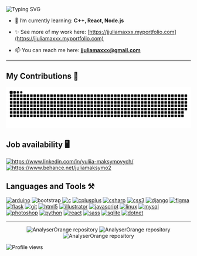 <picture>
  <source media="(prefers-color-scheme: dark)" srcset="https://readme-typing-svg.demolab.com?font=Fira+Code&duration=4000&pause=100&size=27&color=FFFFFF&vCenter=true&multiline=true&width=1000&height=73&lines=Hii!+I'm+Yuliia+:)">
  <source media="(prefers-color-scheme: light)" srcset="https://readme-typing-svg.demolab.com?font=Fira+Code&duration=4000&pause=100&size=27&color=000000&vCenter=true&multiline=true&width=1000&height=73&lines=Hii!+I'm+Yuliia+:)">
  <img alt="Typing SVG" src="https://readme-typing-svg.demolab.com?font=Fira+Code&duration=4000&pause=100&size=27&color=000000&vCenter=true&multiline=true&width=1000&height=73&lines=Hii!+I'm+Yuliia+:);">
</picture>

- 🌱 I’m currently learning: **C++, React, Node.js**

- ✨ See more of my work here: [https://jjuliamaxxx.myportfolio.com](https://jjuliamaxxx.myportfolio.com)

- 📫 You can reach me here: **jjuliamaxxx@gmail.com**

<hr>
<h2>My Contributions 🐍</h2>
<picture>
  <source media="(prefers-color-scheme: dark)" srcset="https://raw.githubusercontent.com/juliamaxx/juliamaxx/output/github-contribution-grid-snake-dark.svg">
  <source media="(prefers-color-scheme: light)" srcset="https://raw.githubusercontent.com/juliamaxx/juliamaxx/output/github-contribution-grid-snake.svg">
  <img alt="github contribution grid snake animation" src="https://raw.githubusercontent.com/juliamaxx/juliamaxx/output/github-contribution-grid-snake.svg">
</picture>

<h2 align="left">Job availability 🖥️</h2>

<p align="left">
<a href="https://linkedin.com/in/https://www.linkedin.com/in/yuliia-maksymovych/" target="blank"><img src="https://skillicons.dev/icons?i=linkedin" alt="https://www.linkedin.com/in/yuliia-maksymovych/" height="40" width="40"/></a>&nbsp;<a href="https://www.behance.net/https://www.behance.net/juliamaksymo2" target="blank"><img src="https://www.shareicon.net/data/128x128/2017/04/13/883901_design_512x512.png" alt="https://www.behance.net/juliamaksymo2" height="40" width="40" /></a>
</p>
<h2 align="left">Languages and Tools ⚒️</h2>
<p align="left">
  <a href="https://www.arduino.cc/" target="_blank" rel="noreferrer"><img src="https://skillicons.dev/icons?i=arduino" alt="arduino" width="40" height="40"/></a> 
  <a href="https://getbootstrap.com" target="_blank" rel="noreferrer" style="text-decoration:none"><img src="https://skillicons.dev/icons?i=bootstrap" alt="bootstrap" width="40" height="40"/></a>
  <a href="https://www.cprogramming.com/" target="_blank" rel="noreferrer"><img src="https://skillicons.dev/icons?i=c" alt="c" width="40" height="40"/></a>
  <a href="https://www.w3schools.com/cpp/" target="_blank" rel="noreferrer"><img src="https://skillicons.dev/icons?i=cpp" alt="cplusplus" width="40" height="40"/></a>
  <a href="https://www.w3schools.com/cs/" target="_blank" rel="noreferrer"><img src="https://skillicons.dev/icons?i=cs" alt="csharp" width="40" height="40"/></a> 
  <a href="https://www.w3schools.com/css/" target="_blank" rel="noreferrer"><img src="https://skillicons.dev/icons?i=css" alt="css3" width="40" height="40"/></a>
  <a href="https://www.djangoproject.com/" target="_blank" rel="noreferrer"><img src="https://skillicons.dev/icons?i=django" alt="django" width="40" height="40"/></a>
  <a href="https://www.figma.com/" target="_blank" rel="noreferrer"><img src="https://skillicons.dev/icons?i=figma" alt="figma" width="40" height="40"/></a> 
  <a href="https://flask.palletsprojects.com/" target="_blank" rel="noreferrer"><img src="https://skillicons.dev/icons?i=flask" alt="flask" width="40" height="40"/></a>
  <a href="https://git-scm.com/" target="_blank" rel="noreferrer"><img src="https://skillicons.dev/icons?i=git" alt="git" width="40" height="40"/></a>
  <a href="https://www.w3.org/html/" target="_blank" rel="noreferrer"><img src="https://skillicons.dev/icons?i=html" alt="html5" width="40" height="40"/></a>
  <a href="https://www.adobe.com/in/products/illustrator.html" target="_blank" rel="noreferrer"><img src="https://skillicons.dev/icons?i=illustrator" alt="illustrator" width="40" height="40"/></a>
  <a href="https://developer.mozilla.org/en-US/docs/Web/JavaScript" target="_blank" rel="noreferrer"><img src="https://skillicons.dev/icons?i=javascript" alt="javascript" width="40" height="40"/></a>
  <a href="https://www.linux.org/" target="_blank" rel="noreferrer"><img src="https://skillicons.dev/icons?i=linux" alt="linux" width="40" height="40"/></a>
  <a href="https://www.mysql.com/" target="_blank" rel="noreferrer"><img src="https://skillicons.dev/icons?i=mysql" alt="mysql" width="40" height="40"/></a>
  <a href="https://www.photoshop.com/en" target="_blank" rel="noreferrer"><img src="https://skillicons.dev/icons?i=photoshop" alt="photoshop" width="40" height="40"/></a>
  <a href="https://www.python.org" target="_blank" rel="noreferrer"><img src="https://skillicons.dev/icons?i=py" alt="python" width="40" height="40"/></a>
  <a href="https://reactjs.org/" target="_blank" rel="noreferrer"><img src="https://skillicons.dev/icons?i=react" alt="react" width="40" height="40"/></a>
  <a href="https://sass-lang.com" target="_blank" rel="noreferrer"><img src="https://skillicons.dev/icons?i=sass" alt="sass" width="40" height="40"/></a>
  <a href="https://www.sqlite.org/" target="_blank" rel="noreferrer"><img src="https://skillicons.dev/icons?i=sqlite" alt="sqlite" width="40" height="40"/></a> 
  <a href="https://dotnet.microsoft.com" target="_blank" rel="noreferrer"><img src="https://skillicons.dev/icons?i=dotnet" alt="dotnet" width="40" height="40"/></a> 
</p>
<hr>
<div align=center> 
  <picture width=350>
    <source media="(prefers-color-scheme: dark)" srcset="https://github-readme-stats.vercel.app/api?username=juliamaxx&show_icons=true&locale=en&border_radius=10&theme=react&rank_icon=github"/>
    <img alt="AnalyserOrange repository" src="https://github-readme-stats.vercel.app/api?username=juliamaxx&border_radius=10&show_icons=true&locale=en&rank_icon=github"/>
  </picture>
  
  <picture width=350>
    <source media="(prefers-color-scheme: dark)" srcset="https://github-readme-streak-stats.herokuapp.com/?user=juliamaxx&border_radius=10&theme=react"/>
    <img alt="AnalyserOrange repository" src="https://github-readme-streak-stats.herokuapp.com/?user=juliamaxx&border_radius=10&theme=default"/>
  </picture>
  
  <br>
  
  <picture align=center>
    <source media="(prefers-color-scheme: dark)" srcset="https://github-readme-stats.vercel.app/api/top-langs?username=juliamaxx&show_icons=true&locale=en&border_radius=10&layout=compact&theme=react"/>
    <img width=350 alt="AnalyserOrange repository" src="https://github-readme-stats.vercel.app/api/top-langs?username=juliamaxx&show_icons=true&locale=en&border_radius=10&layout=compact"/>
  </picture>
</div>

![Profile views](https://komarev.com/ghpvc/?username=juliamaxxx&label=Profile%20views&color=60598F&style=flat)

